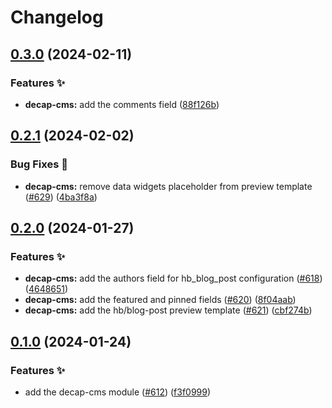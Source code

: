 # Changelog

## [0.3.0](https://github.com/hbstack/blog/compare/modules/decap-cms/v0.2.1...modules/decap-cms/v0.3.0) (2024-02-11)


### Features ✨

* **decap-cms:** add the comments field ([88f126b](https://github.com/hbstack/blog/commit/88f126bce9327416c3a7e72aa9b97c348c11ca83))

## [0.2.1](https://github.com/hbstack/blog/compare/modules/decap-cms/v0.2.0...modules/decap-cms/v0.2.1) (2024-02-02)


### Bug Fixes 🐞

* **decap-cms:** remove data widgets placeholder from preview template ([#629](https://github.com/hbstack/blog/issues/629)) ([4ba3f8a](https://github.com/hbstack/blog/commit/4ba3f8ad9d68bc0ce21f859b23f1223e9c1a1bbd))

## [0.2.0](https://github.com/hbstack/blog/compare/modules/decap-cms/v0.1.0...modules/decap-cms/v0.2.0) (2024-01-27)


### Features ✨

* **decap-cms:** add the authors field for hb_blog_post configuration ([#618](https://github.com/hbstack/blog/issues/618)) ([4648651](https://github.com/hbstack/blog/commit/4648651e69d784bd422981c3c94d7bc240106f85))
* **decap-cms:** add the featured and pinned fields ([#620](https://github.com/hbstack/blog/issues/620)) ([8f04aab](https://github.com/hbstack/blog/commit/8f04aabf633bce1980d5c5196b553bdf2a8bd13c))
* **decap-cms:** add the hb/blog-post preview template ([#621](https://github.com/hbstack/blog/issues/621)) ([cbf274b](https://github.com/hbstack/blog/commit/cbf274bc6be6180e6ec9c146aae4f22f6e328c61))

## [0.1.0](https://github.com/hbstack/blog/compare/modules/decap-cms-v0.0.1...modules/decap-cms/v0.1.0) (2024-01-24)


### Features ✨

* add the decap-cms module ([#612](https://github.com/hbstack/blog/issues/612)) ([f3f0999](https://github.com/hbstack/blog/commit/f3f09991b709f89188213990b7618cfa4e171a96))
